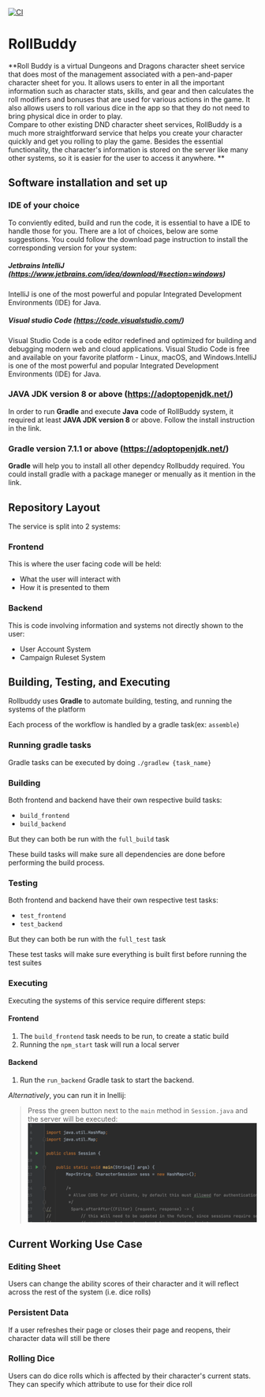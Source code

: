 [![CI](https://img.shields.io/github/workflow/status/ngutn24/RollBuddy/CI)](https://github.com/ngutn24/RollBuddy/actions/workflows/main.yml)

# RollBuddy
**Roll Buddy is a virtual Dungeons and Dragons character sheet service that does most of the management associated with a pen-and-paper character sheet for you. It allows users to enter in all the important information such as character stats, skills, and gear and then calculates the roll modifiers and bonuses that are used for various actions in the game. It also allows users to roll various dice in the app so that they do not need to bring physical dice in order to play.<br>
Compare to other existing DND character sheet services, RollBuddy is a much more straightforward service that helps you create your character quickly and get you rolling to play the game. Besides the essential functionality, the character's information is stored on the server like many other systems, so it is easier for the user to access it anywhere. **

## Software installation and set up

### IDE of your choice
To conviently edited, build and run the code, it is essential to have a IDE to handle those for you. There are a lot of choices, below are some suggestions. You could follow the download page instruction to install the corresponding version for your system:
##### Jetbrains IntelliJ (https://www.jetbrains.com/idea/download/#section=windows)
IntelliJ is one of the most powerful and popular Integrated Development Environments (IDE) for Java. 

##### Visual studio Code (https://code.visualstudio.com/)
Visual Studio Code is a code editor redefined and optimized for building and debugging modern web and cloud applications. Visual Studio Code is free and available on your favorite platform - Linux, macOS, and Windows.IntelliJ is one of the most powerful and popular Integrated Development Environments (IDE) for Java.

### JAVA JDK version 8 or above (https://adoptopenjdk.net/)
In order to run **Gradle** and execute **Java** code of RollBuddy system, it required at least **JAVA JDK version 8** or above. Follow the install instruction in the link.  

### Gradle version 7.1.1 or above (https://adoptopenjdk.net/)
**Gradle** will help you to install all other dependcy Rollbuddy required. You could install gradle with a package maneger or menually as it mention in the link.

## Repository Layout
The service is split into 2 systems:

### Frontend
This is where the user facing code will be held:
- What the user will interact with
- How it is presented to them 


### Backend
This is code involving information and systems not directly shown to the user:

- User Account System
- Campaign Ruleset System


## Building, Testing, and Executing
Rollbuddy uses **Gradle** to automate building, testing, and running the systems of
the platform

Each process of the workflow is handled by a gradle task(ex: `assemble`)

### Running gradle tasks
Gradle tasks can be executed by doing `./gradlew {task_name}`

### Building
Both frontend and backend have their own respective build tasks:
- `build_frontend`
- `build_backend`

But they can both be run with the `full_build` task

These build tasks will make sure all dependencies are done before performing 
the build process.

### Testing
Both frontend and backend have their own respective test tasks:
- `test_frontend`
- `test_backend`

But they can both be run with the `full_test` task

These test tasks will make sure everything is built first before running the test
suites

### Executing
Executing the systems of this service require different steps:

#### Frontend
1. The `build_frontend` task needs to be run, to create a static build
2. Running the `npm_start` task will run a local server 

#### Backend
1. Run the `run_backend` Gradle task to start the backend.

  _Alternatively_, you can run it in Inellij:
> Press the green button next to the `main` method in `Session.java` and the server will be executed:
![executionImage](readmeresources/backendexecution.png)

## Current Working Use Case
### Editing Sheet
Users can change the ability scores of their character and it will reflect across the rest of the system (i.e. dice rolls)

### Persistent Data
If a user refreshes their page or closes their page and reopens, their character data will still be there

### Rolling Dice
Users can do dice rolls which is affected by their character's current stats. They can specify which attribute to use for their dice roll
